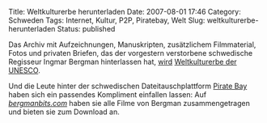 Title: Weltkulturerbe herunterladen
Date: 2007-08-01 17:46
Category: Schweden
Tags: Internet, Kultur, P2P, Piratebay, Welt
Slug: weltkulturerbe-herunterladen
Status: published

Das Archiv mit Aufzeichnungen, Manuskripten, zusätzlichem Filmmaterial,
Fotos und privaten Briefen, das der vorgestern verstorbene schwedische
Regisseur Ingmar Bergman hinterlassen hat,
[wird](http://www.sr.se/cgi-bin/ekot/artikel.asp?Artikel=1509573)
[Weltkulturerbe der
UNESCO](http://portal.unesco.org/en/ev.php-URL_ID=38953&URL_DO=DO_TOPIC&URL_SECTION=201.html).

Und die Leute hinter der schwedischen Dateitauschplattform [Pirate
Bay](http://www.fiket.de/tag/piratebay) haben sich ein passendes
Kompliment einfallen lassen: Auf
[*bergmanbits.com*](http://bergmanbits.com) haben sie alle Filme von
Bergman zusammengetragen und bieten sie zum Download an.

